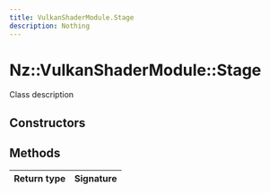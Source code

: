 ```yaml
---
title: VulkanShaderModule.Stage
description: Nothing
---
```


# Nz::VulkanShaderModule::Stage

Class description

## Constructors


## Methods

| Return type | Signature |
| ----------- | --------- |
